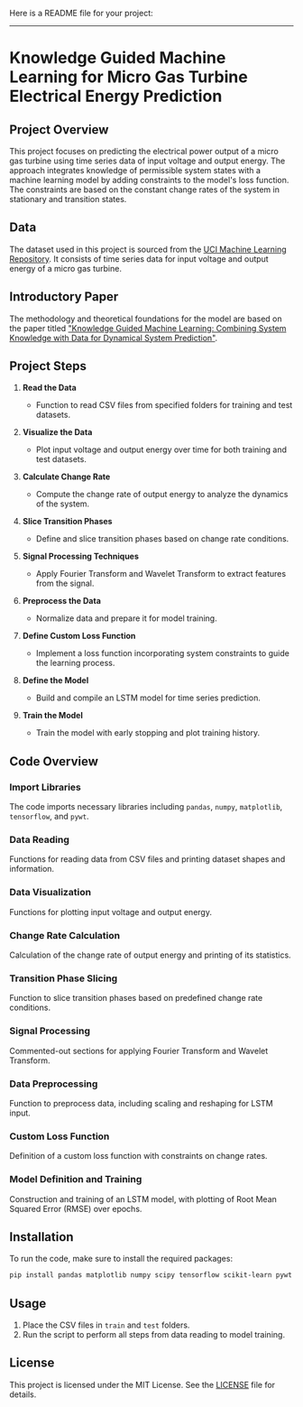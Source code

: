 Here is a README file for your project:

---

# Knowledge Guided Machine Learning for Micro Gas Turbine Electrical Energy Prediction

## Project Overview

This project focuses on predicting the electrical power output of a micro gas turbine using time series data of input voltage and output energy. The approach integrates knowledge of permissible system states with a machine learning model by adding constraints to the model's loss function. The constraints are based on the constant change rates of the system in stationary and transition states.

## Data

The dataset used in this project is sourced from the [UCI Machine Learning Repository](https://archive.ics.uci.edu/dataset/994/micro+gas+turbine+electrical+energy+prediction). It consists of time series data for input voltage and output energy of a micro gas turbine.

## Introductory Paper

The methodology and theoretical foundations for the model are based on the paper titled ["Knowledge Guided Machine Learning: Combining System Knowledge with Data for Dynamical System Prediction"](https://dl.acm.org/doi/10.1145/3632775.3661967).

## Project Steps

1. **Read the Data**
   - Function to read CSV files from specified folders for training and test datasets.

2. **Visualize the Data**
   - Plot input voltage and output energy over time for both training and test datasets.

3. **Calculate Change Rate**
   - Compute the change rate of output energy to analyze the dynamics of the system.

4. **Slice Transition Phases**
   - Define and slice transition phases based on change rate conditions.

5. **Signal Processing Techniques**
   - Apply Fourier Transform and Wavelet Transform to extract features from the signal.

6. **Preprocess the Data**
   - Normalize data and prepare it for model training.

7. **Define Custom Loss Function**
   - Implement a loss function incorporating system constraints to guide the learning process.

8. **Define the Model**
   - Build and compile an LSTM model for time series prediction.

9. **Train the Model**
   - Train the model with early stopping and plot training history.

## Code Overview

### Import Libraries
The code imports necessary libraries including `pandas`, `numpy`, `matplotlib`, `tensorflow`, and `pywt`.

### Data Reading
Functions for reading data from CSV files and printing dataset shapes and information.

### Data Visualization
Functions for plotting input voltage and output energy.

### Change Rate Calculation
Calculation of the change rate of output energy and printing of its statistics.

### Transition Phase Slicing
Function to slice transition phases based on predefined change rate conditions.

### Signal Processing
Commented-out sections for applying Fourier Transform and Wavelet Transform.

### Data Preprocessing
Function to preprocess data, including scaling and reshaping for LSTM input.

### Custom Loss Function
Definition of a custom loss function with constraints on change rates.

### Model Definition and Training
Construction and training of an LSTM model, with plotting of Root Mean Squared Error (RMSE) over epochs.

## Installation

To run the code, make sure to install the required packages:
```bash
pip install pandas matplotlib numpy scipy tensorflow scikit-learn pywt
```

## Usage

1. Place the CSV files in `train` and `test` folders.
2. Run the script to perform all steps from data reading to model training.

## License

This project is licensed under the MIT License. See the [LICENSE](LICENSE) file for details.

